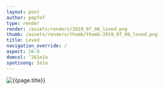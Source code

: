 ```yaml
---
layout: post
author: pepfof
type: render
render: /assets/renders/2019_07_06_loved.png
thumb: /assets/renders/thumb/thumb-2019_07_06_loved.png
title: Loved
navigation_override: /
aspect: 16:9
domcol: ^261e1a
spotisong: 1e1a
---
```


<!--USER BEGIN 1-->

<!--USER END 1-->
<img src = "{{ page.render }}" class="image_main" alt="{{page.title}}">

<!--more-->
<!--USER BEGIN 2-->

<!--USER END 2-->

